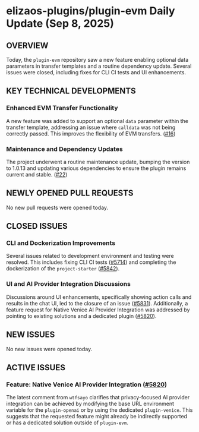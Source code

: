 # elizaos-plugins/plugin-evm Daily Update (Sep 8, 2025)
## OVERVIEW 
Today, the `plugin-evm` repository saw a new feature enabling optional data parameters in transfer templates and a routine dependency update. Several issues were closed, including fixes for CLI CI tests and UI enhancements.

## KEY TECHNICAL DEVELOPMENTS

### Enhanced EVM Transfer Functionality
A new feature was added to support an optional `data` parameter within the transfer template, addressing an issue where `calldata` was not being correctly passed. This improves the flexibility of EVM transfers. ([#16](https://github.com/elizaos-plugins/plugin-evm/pull/16))

### Maintenance and Dependency Updates
The project underwent a routine maintenance update, bumping the version to 1.0.13 and updating various dependencies to ensure the plugin remains current and stable. ([#22](https://github.com/elizaos-plugins/plugin-evm/pull/22))

## NEWLY OPENED PULL REQUESTS
No new pull requests were opened today.

## CLOSED ISSUES

### CLI and Dockerization Improvements
Several issues related to development environment and testing were resolved. This includes fixing CLI CI tests ([#5714](https://github.com/elizaos-plugins/plugin-evm/issues/5714)) and completing the dockerization of the `project-starter` ([#5842](https://github.com/elizaos-plugins/plugin-evm/issues/5842)).

### UI and AI Provider Integration Discussions
Discussions around UI enhancements, specifically showing action calls and results in the chat UI, led to the closure of an issue ([#5831](https://github.com/elizaos-plugins/plugin-evm/issues/5831)). Additionally, a feature request for Native Venice AI Provider Integration was addressed by pointing to existing solutions and a dedicated plugin ([#5820](https://github.com/elizaos-plugins/plugin-evm/issues/5820)).

## NEW ISSUES
No new issues were opened today.

## ACTIVE ISSUES
### Feature: Native Venice AI Provider Integration ([#5820](https://github.com/elizaos-plugins/plugin-evm/issues/5820))
The latest comment from `wtfsayo` clarifies that privacy-focused AI provider integration can be achieved by modifying the base URL environment variable for the `plugin-openai` or by using the dedicated `plugin-venice`. This suggests that the requested feature might already be indirectly supported or has a dedicated solution outside of `plugin-evm`.
